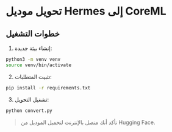 
# تحويل موديل Hermes إلى CoreML

## خطوات التشغيل

1. إنشاء بيئة جديدة:

```bash
python3 -m venv venv
source venv/bin/activate
```

2. تثبيت المتطلبات:

```bash
pip install -r requirements.txt
```

3. تشغيل التحويل:

```bash
python convert.py
```

> تأكد أنك متصل بالإنترنت لتحميل الموديل من Hugging Face.
